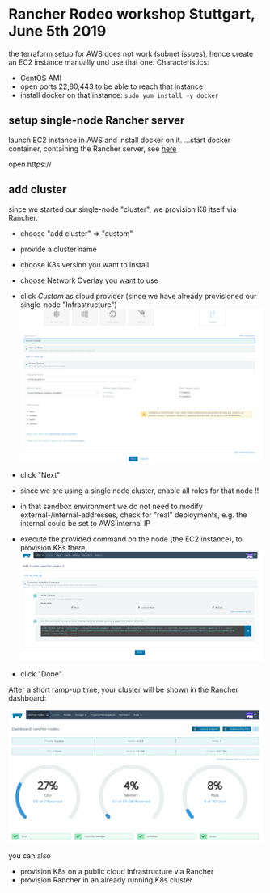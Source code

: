 # Rancher Rodeo workshop Stuttgart, June 5th 2019

the terraform setup for AWS does not work (subnet issues), hence create an EC2 instance manually und use that one. Characteristics:
* CentOS AMI
* open ports 22,80,443 to be able to reach that instance
* install docker on that instance: ```sudo yum install -y docker```


## setup single-node Rancher server
launch EC2 instance in AWS and install docker on it.
...start docker container, containing the Rancher server, see [here](./guide/deploying-rancher-server.md)

open https://<rancher-server-ip>

## add cluster
since we started our single-node "cluster", we provision K8 itself via Rancher.  
- choose "add cluster" => "custom"
- provide a cluster name  
- choose K8s version you want to install
- choose Network Overlay you want to use
- click _Custom_ as cloud provider (since we have already provisioned our single-node "Infrastructure")
![screenshot1](pics/create-cluster-1.png)
- click "Next"

- since we are using a single node cluster, enable all roles for that node !!
- in that sandbox environment we do not need to modify external-/internal-addresses, check for "real" deployments, e.g. the internal could be set to AWS internal IP
- execute the provided command on the node (the EC2 instance), to provision K8s there.
![screenshot2](pics/create-cluster-2.png)
- click "Done"


After a short ramp-up time, your cluster will be shown in the Rancher dashboard:

![rancher-dashboard](pics/rancher-dashboard.png)

you can also
* provision K8s on a public cloud infrastructure via Rancher
* provision Rancher in an already running K8s cluster
